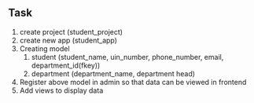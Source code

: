 ## Task

1. create project (student_project)
2. create new app (student_app)
3. Creating model
   1. student (student_name, uin_number, phone_number, email, department_id(fkey))
   2. department (department_name, department head)
3. Register above model in admin so that data can be viewed in frontend
4. Add views to display data